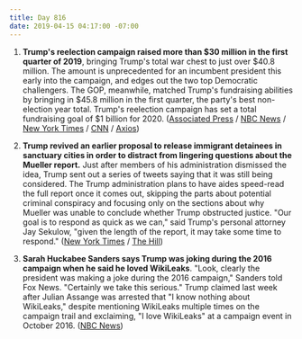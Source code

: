 ```yaml
---
title: Day 816
date: 2019-04-15 04:17:00 -07:00
---
```


1. **Trump's reelection campaign raised more than $30 million in the first quarter of 2019**, bringing Trump's total war chest to just over $40.8 million. The amount is unprecedented for an incumbent president this early into the campaign, and edges out the two top Democratic challengers. The GOP, meanwhile, matched Trump's fundraising abilities by bringing in $45.8 million in the first quarter, the party's best non-election year total. Trump's reelection campaign has set a total fundraising goal of $1 billion for 2020. ([Associated Press](https://apnews.com/38f693eed70940a7a71ad7997f6e56b3) / [NBC News](https://www.nbcnews.com/politics/2020-election/trump-campaign-raises-30-million-first-quarter-n993581) / [New York Times](https://www.nytimes.com/2019/04/14/us/politics/trump-2020-fundraising.html) / [CNN](https://www.cnn.com/2019/04/14/politics/trump-campaign-first-quarter/index.html) / [Axios](https://www.axios.com/trump-campaign-raises-30-million-first-quarter-2020-presidential-election-240a793a-4d28-4419-93b2-f3eb989964cd.html))

2. **Trump revived an earlier proposal to release immigrant detainees in sanctuary cities in order to distract from lingering questions about the Mueller report.** Just after members of his administration dismissed the idea, Trump sent out a series of tweets saying that it was still being considered. The Trump administration plans to have aides speed-read the full report once it comes out, skipping the parts about potential criminal conspiracy and focusing only on the sections about why Mueller was unable to conclude whether Trump obstructed justice. "Our goal is to respond as quick as we can," said Trump's personal attorney Jay Sekulow, "given the length of the report, it may take some time to respond." ([New York Times](https://www.nytimes.com/2019/04/14/us/politics/trump-mueller-report.html) / [The Hill](https://thehill.com/homenews/administration/438862-trump-revived-attacks-on-sanctuary-cities-to-distract-from-mueller))

3. **Sarah Huckabee Sanders says Trump was joking during the 2016 campaign when he said he loved WikiLeaks**. "Look, clearly the president was making a joke during the 2016 campaign," Sanders told Fox News. "Certainly we take this serious." Trump claimed last week after Julian Assange was arrested that "I know nothing about WikiLeaks," despite mentioning WikiLeaks multiple times on the campaign trail and exclaiming, "I love WikiLeaks" at a campaign event in October 2016. ([NBC News](https://www.nbcnews.com/politics/donald-trump/trump-was-joking-about-loving-wikileaks-sarah-sanders-says-n994296))